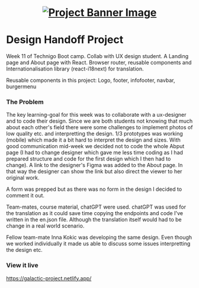 <h1 align="center">
  <a href="">
    <img src="/src/assets/design-handoff.svg" alt="Project Banner Image">
  </a>
</h1>


# Design Handoff Project

Week 11 of Technigo Boot camp. Collab with UX design student. A Landing page and About page with React. Browser router, reusable components and Internationalisation library (react-i18next) for translation.

Reusable components in this project:
Logo, footer, infofooter, navbar, burgermenu


### The Problem

The key learning-goal for this week was to collaborate with a ux-designer and to code their design. Since we are both students not knowing that much about each other's field there were some challenges to implement photos of low quality etc. and interpretting the design. 1/3 prototypes was working (mobile) which made it a bit hard to interpret the design and sizes. With good communication mid-week we decided not to code the whole Abput page (I had to change designer which gave me less time coding as I had prepared structure and code for the first design which I then had to change). A link to the designer's Figma was added to the About page. In that way the designer can show the link but also direct the viewer to her original work.

A form was prepped but as there was no form in the design I decided to comment it out.

Team-mates, course material, chatGPT were used. chatGPT was used for the translation as it could save time copying the endpoints and code I've written in the en.json file. Although the translation itself would had to be change in a real world scenario.

Fellow team-mate Inna Kokic was developing the same design. Even though we worked individually it made us able to discuss some issues interpretting the design etc.


### View it live

https://galactic-project.netlify.app/

